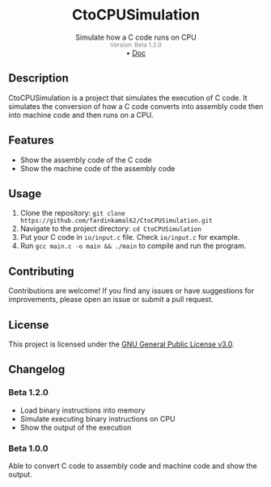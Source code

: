 <div align="center"><h1>CtoCPUSimulation</h1></div>
<div align="center">Simulate how a C code runs on CPU</div>
<div align="center" style="color: grey"><sub>Version: Beta 1.2.0</sub></div>
<div align="center">
    •
    <a href="https://docs.google.com/spreadsheets/d/1Gy-awnp90zUcDBTf9CqYeFb6_v5o62O8cm85PChxw18/edit?usp=sharing">Doc</a>
    </strong>
</div>

## Description
CtoCPUSimulation is a project that simulates the execution of C code. It simulates the conversion of how a C code converts into assembly code then into machine code and then runs on a CPU.

## Features
- Show the assembly code of the C code
- Show the machine code of the assembly code

## Usage
1. Clone the repository: `git clone https://github.com/fardinkamal62/CtoCPUSimulation.git`
2. Navigate to the project directory: `cd CtoCPUSimulation`
3. Put your C code in `io/input.c` file. Check `io/input.c` for example.
3. Run `gcc main.c -o main && ./main` to compile and run the program.

## Contributing
Contributions are welcome! If you find any issues or have suggestions for improvements, please open an issue or submit a pull request.

## License
This project is licensed under the [GNU General Public License v3.0](LICENSE).

## Changelog
### Beta 1.2.0
- Load binary instructions into memory
- Simulate executing binary instructions on CPU
- Show the output of the execution

### Beta 1.0.0

Able to convert C code to assembly code and machine code and show the output.
